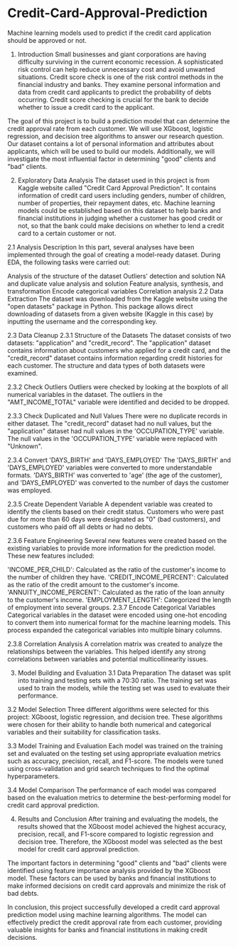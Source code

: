 # Credit-Card-Approval-Prediction
Machine learning models used to predict if the credit card application should be approved or not.
1. Introduction
Small businesses and giant corporations are having difficulty surviving in the current economic recession. A sophisticated risk control can help reduce unnecessary cost and avoid unwanted situations. Credit score check is one of the risk control methods in the financial industry and banks. They examine personal information and data from credit card applicants to predict the probability of debts occurring. Credit score checking is crucial for the bank to decide whether to issue a credit card to the applicant.

The goal of this project is to build a prediction model that can determine the credit approval rate from each customer. We will use XGboost, logistic regression, and decision tree algorithms to answer our research question. Our dataset contains a lot of personal information and attributes about applicants, which will be used to build our models. Additionally, we will investigate the most influential factor in determining "good" clients and "bad" clients.

2. Exploratory Data Analysis
The dataset used in this project is from Kaggle website called "Credit Card Approval Prediction". It contains information of credit card users including genders, number of children, number of properties, their repayment dates, etc. Machine learning models could be established based on this dataset to help banks and financial institutions in judging whether a customer has good credit or not, so that the bank could make decisions on whether to lend a credit card to a certain customer or not.

2.1 Analysis Description
In this part, several analyses have been implemented through the goal of creating a model-ready dataset. During EDA, the following tasks were carried out:

Analysis of the structure of the dataset
Outliers' detection and solution
NA and duplicate value analysis and solution
Feature analysis, synthesis, and transformation
Encode categorical variables
Correlation analysis
2.2 Data Extraction
The dataset was downloaded from the Kaggle website using the "open datasets" package in Python. This package allows direct downloading of datasets from a given website (Kaggle in this case) by inputting the username and the corresponding key.

2.3 Data Cleanup
2.3.1 Structure of the Datasets
The dataset consists of two datasets: "application" and "credit_record". The "application" dataset contains information about customers who applied for a credit card, and the "credit_record" dataset contains information regarding credit histories for each customer. The structure and data types of both datasets were examined.

2.3.2 Check Outliers
Outliers were checked by looking at the boxplots of all numerical variables in the dataset. The outliers in the "AMT_INCOME_TOTAL" variable were identified and decided to be dropped.

2.3.3 Check Duplicated and Null Values
There were no duplicate records in either dataset. The "credit_record" dataset had no null values, but the "application" dataset had null values in the 'OCCUPATION_TYPE' variable. The null values in the 'OCCUPATION_TYPE' variable were replaced with "Unknown".

2.3.4 Convert 'DAYS_BIRTH' and 'DAYS_EMPLOYED'
The 'DAYS_BIRTH' and 'DAYS_EMPLOYED' variables were converted to more understandable formats. 'DAYS_BIRTH' was converted to 'age' (the age of the customer), and 'DAYS_EMPLOYED' was converted to the number of days the customer was employed.

2.3.5 Create Dependent Variable
A dependent variable was created to identify the clients based on their credit status. Customers who were past due for more than 60 days were designated as "0" (bad customers), and customers who paid off all debts or had no debts.

2.3.6 Feature Engineering
Several new features were created based on the existing variables to provide more information for the prediction model. These new features included:

'INCOME_PER_CHILD': Calculated as the ratio of the customer's income to the number of children they have.
'CREDIT_INCOME_PERCENT': Calculated as the ratio of the credit amount to the customer's income.
'ANNUITY_INCOME_PERCENT': Calculated as the ratio of the loan annuity to the customer's income.
'EMPLOYMENT_LENGTH': Categorized the length of employment into several groups.
2.3.7 Encode Categorical Variables
Categorical variables in the dataset were encoded using one-hot encoding to convert them into numerical format for the machine learning models. This process expanded the categorical variables into multiple binary columns.

2.3.8 Correlation Analysis
A correlation matrix was created to analyze the relationships between the variables. This helped identify any strong correlations between variables and potential multicollinearity issues.

3. Model Building and Evaluation
3.1 Data Preparation
The dataset was split into training and testing sets with a 70:30 ratio. The training set was used to train the models, while the testing set was used to evaluate their performance.

3.2 Model Selection
Three different algorithms were selected for this project: XGboost, logistic regression, and decision tree. These algorithms were chosen for their ability to handle both numerical and categorical variables and their suitability for classification tasks.

3.3 Model Training and Evaluation
Each model was trained on the training set and evaluated on the testing set using appropriate evaluation metrics such as accuracy, precision, recall, and F1-score. The models were tuned using cross-validation and grid search techniques to find the optimal hyperparameters.

3.4 Model Comparison
The performance of each model was compared based on the evaluation metrics to determine the best-performing model for credit card approval prediction.

4. Results and Conclusion
After training and evaluating the models, the results showed that the XGboost model achieved the highest accuracy, precision, recall, and F1-score compared to logistic regression and decision tree. Therefore, the XGboost model was selected as the best model for credit card approval prediction.

The important factors in determining "good" clients and "bad" clients were identified using feature importance analysis provided by the XGboost model. These factors can be used by banks and financial institutions to make informed decisions on credit card approvals and minimize the risk of bad debts.

In conclusion, this project successfully developed a credit card approval prediction model using machine learning algorithms. The model can effectively predict the credit approval rate from each customer, providing valuable insights for banks and financial institutions in making credit decisions.
